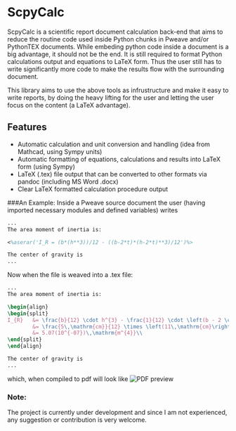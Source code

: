 # ScpyCalc

ScpyCalc is a scientific report document calculation back-end that aims to reduce the routine code used inside Python chunks in Pweave and/or PythonTEX documents. While embeding python code inside a document is a big advantage, it should not be the end. It is still required to format Python calculations output and equations to LaTeX form. Thus the user still has to write significantly more code to make the results flow with the surrounding document.

This library aims to use the above tools as infrustructure and make it easy to write reports, by doing the heavy lifting for the user and letting the user focus on the content (a LaTeX advantage).

## Features
* Automatic calculation and unit conversion and handling (idea from Mathcad, using Sympy units)
* Automatic formatting of equations, calculations and results into LaTeX form (using Sympy)
* LaTeX (.tex) file output that can be converted to other formats via pandoc (including MS Word .docx)
* Clear LaTeX formatted calculation procedure output

###An Example:
Inside a Pweave source document the user (having imported necessary modules and defined variables) writes
```latex
...
The area moment of inertia is:

<%aserar('I_R = (b*(h**3))/12 - ((b-2*t)*(h-2*t)**3)/12')%>

The center of gravity is
...
```
Now when the file is weaved into a .tex file:
```latex
...
The area moment of inertia is:

\begin{align}
\begin{split}
I_{R}	&= \frac{b}{12} \cdot h^{3} - \frac{1}{12} \cdot \left(b - 2 \cdot t\right) \cdot \left(h - 2 \cdot t\right)^{3}\\
		&= \frac{5\,\mathrm{cm}}{12} \times \left(11\,\mathrm{cm}\right)^{3} - \frac{1}{12} \times \left(5\,\mathrm{cm} - 2 \times 1\,\mathrm{mm}\right) \times \left(11\,\mathrm{cm} - 2 \times 1\,\mathrm{mm}\right)^{3}\\
		&= 5.07(10^{-07})\,\mathrm{m^{4}}\\
\end{split}
\end{align}

The center of gravity is
...
```
which, when compiled to pdf will look like
![PDF preview](https://github.com/K1DV5/ScpyCalc/tree/master/examples/figures/pdfpre.png "PDF preview")

### Note:
The project is currently under development and since I am not experienced, any suggestion or contribution is very welcome.
